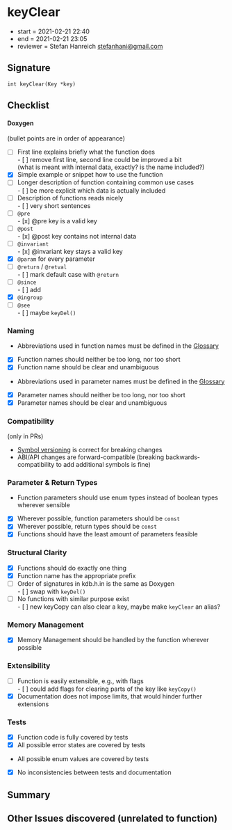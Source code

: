 # keyClear

- start = 2021-02-21 22:40
- end = 2021-02-21 23:05
- reviewer = Stefan Hanreich <stefanhani@gmail.com>

## Signature

`int keyClear(Key *key)`

## Checklist

#### Doxygen

(bullet points are in order of appearance)

- [ ] First line explains briefly what the function does  
       - [ ] remove first line, second line could be improved a bit  
       (what is meant with internal data, exactly? is the name included?)
- [x] Simple example or snippet how to use the function
- [ ] Longer description of function containing common use cases  
       - [ ] be more explicit which data is actually included
- [ ] Description of functions reads nicely  
       - [ ] very short sentences
- [ ] `@pre`  
       - [x] @pre key is a valid key
- [ ] `@post`  
       - [x] @post key contains not internal data
- [ ] `@invariant`  
       - [x] @invariant key stays a valid key
- [x] `@param` for every parameter
- [ ] `@return` / `@retval`  
       - [ ] mark default case with `@return`
- [ ] `@since`  
       - [ ] add
- [x] `@ingroup`
- [ ] `@see`  
       - [ ] maybe `keyDel()`

### Naming

- Abbreviations used in function names must be defined in the
  [Glossary](/doc/help/elektra-glossary.md)
- [x] Function names should neither be too long, nor too short
- [x] Function name should be clear and unambiguous
- Abbreviations used in parameter names must be defined in the
  [Glossary](/doc/help/elektra-glossary.md)
- [x] Parameter names should neither be too long, nor too short
- [x] Parameter names should be clear and unambiguous

### Compatibility

(only in PRs)

- [Symbol versioning](/doc/dev/symbol-versioning.md)
  is correct for breaking changes
- ABI/API changes are forward-compatible (breaking backwards-compatibility
  to add additional symbols is fine)

### Parameter & Return Types

- Function parameters should use enum types instead of boolean types
  wherever sensible
- [x] Wherever possible, function parameters should be `const`
- [x] Wherever possible, return types should be `const`
- [x] Functions should have the least amount of parameters feasible

### Structural Clarity

- [x] Functions should do exactly one thing
- [x] Function name has the appropriate prefix
- [ ] Order of signatures in kdb.h.in is the same as Doxygen  
       - [ ] swap with `keyDel()`
- [ ] No functions with similar purpose exist  
       - [ ] new keyCopy can also clear a key, maybe make `keyClear` an alias?

### Memory Management

- [x] Memory Management should be handled by the function wherever possible

### Extensibility

- [ ] Function is easily extensible, e.g., with flags  
       - [ ] could add flags for clearing parts of the key like `keyCopy()`
- [x] Documentation does not impose limits, that would hinder further extensions

### Tests

- [x] Function code is fully covered by tests
- [x] All possible error states are covered by tests
- All possible enum values are covered by tests
- [x] No inconsistencies between tests and documentation

## Summary

## Other Issues discovered (unrelated to function)
